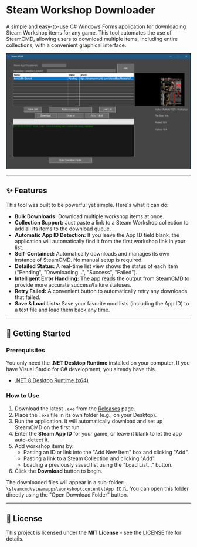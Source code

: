 # Steam Workshop Downloader

A simple and easy-to-use C# Windows Forms application for downloading Steam Workshop items for any game. This tool automates the use of SteamCMD, allowing users to download multiple items, including entire collections, with a convenient graphical interface.

![App Screenshot](image.png)


---

## ✨ Features

This tool was built to be powerful yet simple. Here's what it can do:

* **Bulk Downloads:** Download multiple workshop items at once.
* **Collection Support:** Just paste a link to a Steam Workshop collection to add all its items to the download queue.
* **Automatic App ID Detection:** If you leave the App ID field blank, the application will automatically find it from the first workshop link in your list.
* **Self-Contained:** Automatically downloads and manages its own instance of SteamCMD. No manual setup is required.
* **Detailed Status:** A real-time list view shows the status of each item ("Pending", "Downloading...", "Success", "Failed").
* **Intelligent Error Handling:** The app reads the output from SteamCMD to provide more accurate success/failure statuses.
* **Retry Failed:** A convenient button to automatically retry any downloads that failed.
* **Save & Load Lists:** Save your favorite mod lists (including the App ID) to a text file and load them back any time.

---

## 🚀 Getting Started

### Prerequisites

You only need the **.NET Desktop Runtime** installed on your computer. If you have Visual Studio for C# development, you already have this.
* [.NET 8 Desktop Runtime (x64)](https://dotnet.microsoft.com/en-us/download/dotnet/8.0)

### How to Use

1.  Download the latest `.exe` from the [Releases](https://github.com/SINABSH/SteamCMDDL/releases/tag/v1.0.0) page.
2.  Place the `.exe` file in its own folder (e.g., on your Desktop).
3.  Run the application. It will automatically download and set up SteamCMD on the first run.
4.  Enter the **Steam App ID** for your game, or leave it blank to let the app auto-detect it.
5.  Add workshop items by:
    * Pasting an ID or link into the "Add New Item" box and clicking "Add".
    * Pasting a link to a Steam Collection and clicking "Add".
    * Loading a previously saved list using the "Load List..." button.
6.  Click the **Download** button to begin.

The downloaded files will appear in a sub-folder: `\steamcmd\steamapps\workshop\content\[App ID]\`. You can open this folder directly using the "Open Download Folder" button.

---

## 📜 License

This project is licensed under the **MIT License** - see the [LICENSE](LICENSE) file for details.
